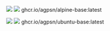 ![ ](https://ghcr-badge.egpl.dev/agpsn/alpine-base/latest_tag?color=%23000000&ignore=latest&label=VERSION&trim=)
![ ](https://ghcr-badge.egpl.dev/agpsn/alpine-base/size?color=%23000000&tag=latest&label=SIZE&trim=)
  ghcr.io/agpsn/alpine-base:latest
 
![ ](https://ghcr-badge.egpl.dev/agpsn/ubuntu-base/latest_tag?color=%23000000&ignore=latest&label=VERSION&trim=)
![ ](https://ghcr-badge.egpl.dev/agpsn/ubuntu-base/size?color=%23000000&tag=latest&label=SIZE&trim=)
  ghcr.io/agpsn/ubuntu-base:latest
